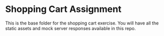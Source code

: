 # Shopping Cart Assignment

This is the base folder for the shopping cart exercise. You will have all the static assets and mock server responses available in this repo.